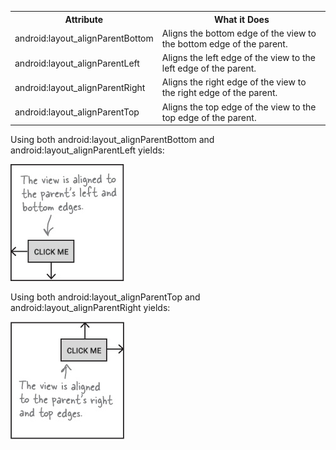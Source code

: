 <table style="width:100%">
  <tr>
    <th>Attribute</th>
    <th>What it Does</th> 
  </tr>
  <tr>
    <td>android:layout_alignParentBottom</td>
    <td>Aligns the bottom edge of the view to the bottom edge of the parent.
</td> 
  </tr>
  <tr>
    <td>android:layout_alignParentLeft</td>
    <td>Aligns the left edge of the view to the left edge of the parent.
</td> 
  </tr>
    <tr>
    <td>android:layout_alignParentRight</td>
    <td>Aligns the right edge of the view to the right edge of the parent.
</td> 
  </tr>
    <tr>
    <td>android:layout_alignParentTop</td>
    <td>Aligns the top edge of the view to the top edge of the parent.
  </tr>
</table>


Using both android:layout_alignParentBottom and android:layout_alignParentLeft yields: 


![](.guides/img/11alignLeft.png)

Using both android:layout_alignParentTop and android:layout_alignParentRight yields: 


![](.guides/img/12alignRight.png)
